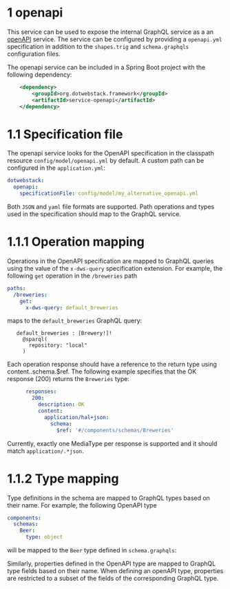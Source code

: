 # 1 openapi
This service can be used to expose the internal GraphQL service as a an [openAPI](https://swagger.io/specification/) service.
The service can be configured by providing a `openapi.yml` specification in addition to the `shapes.trig` and `schema.graphqls` configuration files.

The openapi service can be included in a Spring Boot project with the following dependency:
```xml
    <dependency>
        <groupId>org.dotwebstack.framework</groupId>
        <artifactId>service-openapi</artifactId>
    </dependency>
```

# 1.1 Specification file
The openapi service looks for the OpenAPI specification in the classpath resource `config/model/openapi.yml` by default.
A custom path can be configured in the `application.yml`:
```yaml
dotwebstack:
  openapi:
    specificationFile: config/model/my_alternative_openapi.yml
```
Both `JSON` and `yaml` file formats are supported.
Path operations and types used in the specification should map to the GraphQL service.

# 1.1.1 Operation mapping
Operations in the OpenAPI specification are mapped to GraphQL queries using the value of the `x-dws-query` specification extension. For example, the 
following `get` operation in the `/breweries` path

```yaml
paths:
  /breweries:
    get:
      x-dws-query: default_breweries

```
 maps to the `default_breweries` GraphQL query:
```
   default_breweries : [Brewery!]!
     @sparql(
       repository: "local"
     )
```

Each operation response should have a reference to the return type using content.<mediaType>.schema.$ref. The following example
specifies that the OK response (200) returns the `Breweries` type:
```yaml
      responses:
        200:
          description: OK
          content:
            application/hal+json:
              schema:
                $ref: '#/components/schemas/Breweries'
```



Currently, exactly one MediaType per response is supported and it should match `application/.*json`.


# 1.1.2 Type mapping
Type definitions in the schema are mapped to GraphQL types based on their name. For example, the following OpenAPI type 
```yaml
components:
  schemas:
    Beer:
      type: object
```
will be mapped to the `Beer` type defined in `schema.graphqls`:

Similarly, properties defined in the OpenAPI type are mapped to GraphQL type fields based on their name.
When defining an openAPI type, properties are restricted to a subset of the fields of the corresponding GraphQL type.